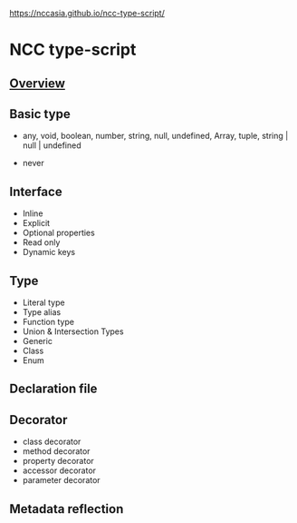 
https://nccasia.github.io/ncc-type-script/


# NCC type-script
## [Overview](/lessons/00-overview.md)

## Basic type

- any, void, boolean, number, string, null, undefined, Array<string>, tuple, string | null | undefined

- never

## Interface
- Inline
- Explicit
- Optional properties
- Read only
- Dynamic keys
## Type
- Literal type
- Type alias
- Function type
- Union & Intersection Types
- Generic
- Class
- Enum
## Declaration file
## Decorator
- class decorator
- method decorator
- property decorator
- accessor decorator
- parameter decorator
## Metadata reflection
